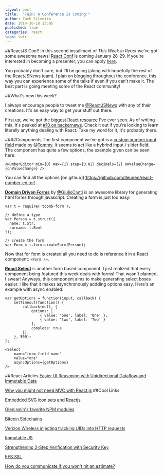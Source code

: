 ```yaml
---
layout: post
title:  "TWiR: A Conference is Coming!"
author: Zach Silveira
date: 2014-10-28 13:05
published: true
categories: react
tags: twir
---
```

##ReactJS Conf!
In this second installment of _This Week in React_ we've got some awesome news! [React Conf](http://conf.reactjs.com/) is coming January 28-29. If you're interested in becoming a presenter, you can apply [here](http://conf.reactjs.com/call-for-presenters.html). 

You probably don't care, but I'll be going (along with hopefully the rest of the ReactJSNews team). I plan on blogging throughout the conference, this way you can experience some of the talks if even if you can't make it. The best part is going  meeting some of the React community!

##What's new this week?

I always encourage people to tweet me [@ReactJSNews](http://twitter.com/reactjsnews) with any of their creations. It's an easy way to get your stuff out there. 

First up, we've got the [biggest React resource](https://github.com/enaqx/awesome-react) I've ever seen. As of writing this, it's peaked at [#10 on hackernews](https://news.ycombinator.com/item?id=8515192). Check it out if you're looking to learn literally anything dealing with React. Take my word for it, it's probably there.

####Components
The first component we've got is a [custom number input field](https://github.com/tleunen/react-number-editor) made by [@Tommy](http://twitter.com/Tommy). It seems to act like a hybrind input / slider field. The component has quite a few options, the example given can be seen here:
```
<NumberEditor min={0} max={1} step={0.01} decimals={2} onValueChange={onValueChange} />
```
You can find all the options [on github]((https://github.com/tleunen/react-number-editor).

[**Domain Driven Forms**](https://github.com/gcanti/tcomb-form)  by [@GiulioCanti](https://twitter.com/GiulioCanti) is an awesome library for generating html forms through javascript. Creating a form is just too easy: 
```
var t = require('tcomb-form');

// define a type
var Person = t.struct({
  name: t.Str,
  surname: t.Bool
});

// create the form
var Form = t.form.createForm(Person);
```
Now that for form is created all you need to do is reference it in a React component: `<Form />`. 

[**React Select**](https://github.com/JedWatson/react-select) is another form based component. I just realized that every component being featured this week deals with forms! That wasn't planned, I swear! Anyways, this component aims to make generating select boxes easier. I like that it makes asynchronously addding options easy. Here's an example with async enabled:
```
var getOptions = function(input, callback) {
    setTimeout(function() {
        callback(null, {
            options: [
                { value: 'one', label: 'One' },
                { value: 'two', label: 'Two' }
            ],
            complete: true
        });
    }, 500);
};

<Select
    name="form-field-name"
    value="one"
    asyncOptions={getOptions}
/>
```

##React Articles
[Easier UI Reasoning with Unidirectional Dataflow and Immutable Data](http://open.bekk.no/easier-reasoning-with-unidirectional-dataflow-and-immutable-data)

[Why you might not need MVC with React.js](http://www.code-experience.com/why-you-might-not-need-mvc-with-reactjs/)
##Cool Links

[Embedded SVG icon sets and Reactjs](https://github.com/tleunen/react-number-editor)

[Glenjamin's favorite NPM modules](https://github.com/glenjamin/node_modules/wiki)

[Bitcoin Sidechains](http://avc.com/2014/10/sidechains/)

[Verizon Wireless injecting tracking UIDs into HTTP requests](https://news.ycombinator.com/item?id=8500131)

[Immutable JS](https://github.com/facebook/immutable-js)

[Strengthening 2-Step Verification with Security Key ](http://googleonlinesecurity.blogspot.com/2014/10/strengthening-2-step-verification-with.html?utm_source=feedburner&utm_medium=feed&utm_campaign=Feed%3A+GoogleOnlineSecurityBlog+%28Google+Online+Security+Blog%29)

[FFS SSL](http://wingolog.org/archives/2014/10/17/ffs-ssl)

[How do you communicate if you won't hit an estimate?](https://news.ycombinator.com/item?id=8482673)
